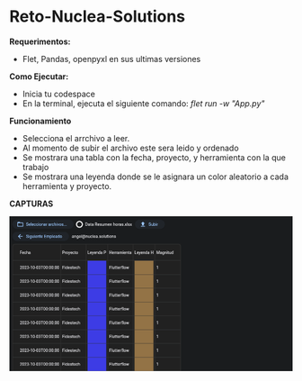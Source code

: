 # Reto-Nuclea-Solutions
**Requerimentos:**
* Flet, Pandas, openpyxl en sus ultimas versiones

**Como Ejecutar:**
* Inicia tu codespace
* En la terminal, ejecuta el siguiente comando:  *flet run -w "App.py"*

**Funcionamiento**
- Selecciona el arrchivo a leer.
- Al momento de subir el archivo este sera leido y ordenado
- Se mostrara una tabla con la fecha, proyecto, y herramienta con la que trabajo
- Se mostrara una leyenda donde se le asignara un color aleatorio a cada herramienta y proyecto.

**CAPTURAS**
<p align="center">
<img src="Primera prueba.png" />
</p>
